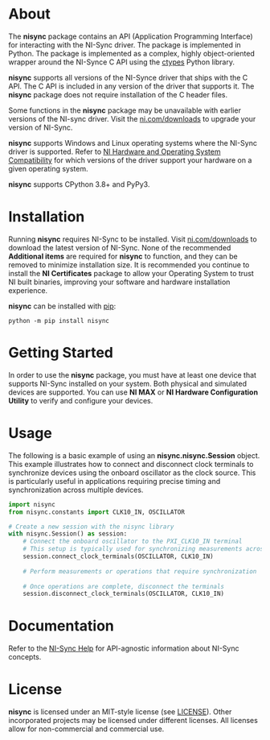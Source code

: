 # About

The **nisync** package contains an API (Application Programming Interface)
for interacting with the NI-Sync driver. The package is implemented in Python.
The package is implemented as a complex,
highly object-oriented wrapper around the NI-Synce C API using the
[ctypes](https://docs.python.org/2/library/ctypes.html) Python library.

**nisync** supports all versions of the NI-Synce driver that ships with the C
API. The C API is included in any version of the driver that supports it. The
**nisync** package does not require installation of the C header files.

Some functions in the **nisync** package may be unavailable with earlier
versions of the NI-sync driver. Visit the
[ni.com/downloads](http://www.ni.com/downloads/) to upgrade your version of
NI-Sync.

**nisync** supports Windows and Linux operating systems where the NI-Sync
driver is supported. Refer to
[NI Hardware and Operating System Compatibility](https://www.ni.com/r/hw-support)
for which versions of the driver support your hardware on a given operating
system.

**nisync** supports CPython 3.8+ and PyPy3.

# Installation

Running **nisync** requires NI-Sync to be installed. Visit
[ni.com/downloads](http://www.ni.com/downloads/) to download the latest
version of NI-Sync. None of the recommended **Additional items** are required
for **nisync** to function, and they can be removed to minimize installation
size. It is recommended you continue to install the **NI Certificates** package
to allow your Operating System to trust NI built binaries, improving your
software and hardware installation experience.

**nisync** can be installed with [pip](http://pypi.python.org/pypi/pip>):

```shell
python -m pip install nisync
```

# Getting Started
In order to use the **nisync** package, you must have at least one device that supports NI-Sync 
installed on your system. Both physical and simulated devices are supported.
You can use **NI MAX** or **NI Hardware Configuration Utility** to verify and configure your devices.

# Usage
The following is a basic example of using an **nisync.nisync.Session** object. This example illustrates how to connect and disconnect clock terminals to synchronize devices using the onboard oscillator as the clock source. This is particularly useful in applications requiring precise timing and synchronization across multiple devices.

```python
import nisync
from nisync.constants import CLK10_IN, OSCILLATOR

# Create a new session with the nisync library
with nisync.Session() as session:
    # Connect the onboard oscillator to the PXI_CLK10_IN terminal
    # This setup is typically used for synchronizing measurements across devices
    session.connect_clock_terminals(OSCILLATOR, CLK10_IN)
    
    # Perform measurements or operations that require synchronization
    
    # Once operations are complete, disconnect the terminals
    session.disconnect_clock_terminals(OSCILLATOR, CLK10_IN)
```


# Documentation

Refer to the [NI-Sync Help](https://www.ni.com/docs/en-US/bundle/ni-sync/page/user-manual-welcome.html)
for API-agnostic information about NI-Sync concepts.

# License

**nisync** is licensed under an MIT-style license (see
[LICENSE](https://github.com/ni/nisync-python/blob/main/LICENSE)).
Other incorporated projects may be licensed under different licenses. All
licenses allow for non-commercial and commercial use.
